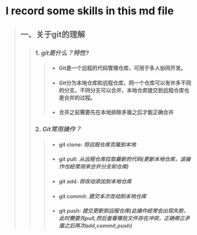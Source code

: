 # I record some skills in this md file

>## 一、关于git的理解
>
>>### 1. *git是什么？特性?*
>>
>>>- #### Git是一个远程的代码管理仓库，可用于多人协同开发。
>>>- #### Git分为本地仓库和远程仓库，同一个仓库可以有许多不同的分支，不同分支可以合并，本地仓库提交到远程仓库也是合并的过程。
>>>- #### 合并之前需要先在本地排除矛盾之后才能正确合并
>>
>>### 2. *Git常用操作？*
>>
>>>- #### git clone: *将远程仓库克隆到本地*
>>>- #### git pull: *从远程仓库拉取最新的代码(更新本地仓库，该操作也经常用来合并分支和仓库)*
>>>- #### git add: *将改动添加到本地仓库*
>>>- #### git commit: *提交本次改动到本地仓库*
>>>- #### git push: *提交更新到远程仓库(此操作经常会出现失败，此时需要先pull,然后查看哪些文件存在冲突，正确修正矛盾之后再次add,commit,push)*
>>
>